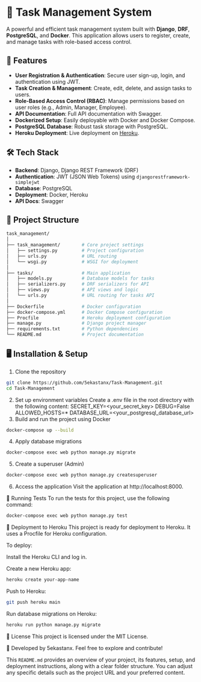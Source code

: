 # 📝 Task Management System

A powerful and efficient task management system built with **Django**, **DRF**, **PostgreSQL**, and **Docker**. This application allows users to register, create, and manage tasks with role-based access control. 

## 🚀 Features 

- **User Registration & Authentication**: Secure user sign-up, login, and authentication using JWT.
- **Task Creation & Management**: Create, edit, delete, and assign tasks to users.
- **Role-Based Access Control (RBAC)**: Manage permissions based on user roles (e.g., Admin, Manager, Employee).
- **API Documentation**: Full API documentation with Swagger.
- **Dockerized Setup**: Easily deployable with Docker and Docker Compose.
- **PostgreSQL Database**: Robust task storage with PostgreSQL.
- **Heroku Deployment**: Live deployment on [Heroku](https://tasksmanagement-e7729fac3a0e.herokuapp.com/).

## 🛠️ Tech Stack

- **Backend**: Django, Django REST Framework (DRF)
- **Authentication**: JWT (JSON Web Tokens) using `djangorestframework-simplejwt`
- **Database**: PostgreSQL
- **Deployment**: Docker, Heroku
- **API Docs**: Swagger

## 📂 Project Structure
```bash
task_management/
│
├── task_management/        # Core project settings
│   ├── settings.py         # Project configuration
│   ├── urls.py             # URL routing
│   └── wsgi.py             # WSGI for deployment
│
├── tasks/                  # Main application
│   ├── models.py           # Database models for tasks
│   ├── serializers.py      # DRF serializers for API
│   ├── views.py            # API views and logic
│   └── urls.py             # URL routing for tasks API
│
├── Dockerfile              # Docker configuration
├── docker-compose.yml      # Docker Compose configuration
├── Procfile                # Heroku deployment configuration
├── manage.py               # Django project manager
├── requirements.txt        # Python dependencies
└── README.md               # Project documentation
```
## 🖥️ Installation & Setup
1. Clone the repository
```bash
git clone https://github.com/5ekastanx/Task-Management.git
cd Task-Management
```
2. Set up environment variables
Create a .env file in the root directory with the following content:
SECRET_KEY=<your_secret_key>
DEBUG=False
ALLOWED_HOSTS=*
DATABASE_URL=<your_postgresql_database_url>
3. Build and run the project using Docker
```bash
docker-compose up --build
```
4. Apply database migrations
```bash
docker-compose exec web python manage.py migrate
```
5. Create a superuser (Admin)
```bash
docker-compose exec web python manage.py createsuperuser
```
6. Access the application
Visit the application at http://localhost:8000.

🧪 Running Tests
To run the tests for this project, use the following command:

```bash
docker-compose exec web python manage.py test
```
🚀 Deployment to Heroku
This project is ready for deployment to Heroku. It uses a Procfile for Heroku configuration.

To deploy:

Install the Heroku CLI and log in.

Create a new Heroku app:

```bash
heroku create your-app-name
```
Push to Heroku:

```bash
git push heroku main
```
Run database migrations on Heroku:

```bash
heroku run python manage.py migrate
```
📜 License
This project is licensed under the MIT License.

🌟 Developed by 5ekastanx. Feel free to explore and contribute!

This `README.md` provides an overview of your project, its features, setup, and deployment instructions, along with a clear folder structure. You can adjust any specific details such as the project URL and your preferred content.
